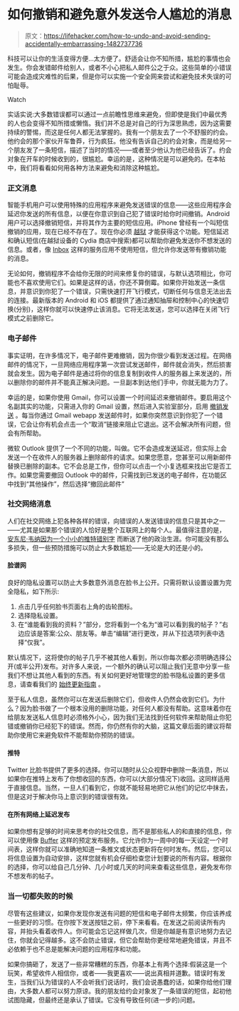 # 如何撤销和避免意外发送令人尴尬的消息

> 原文：<https://lifehacker.com/how-to-undo-and-avoid-sending-accidentally-embarrassing-1482737736>

科技可以让你的生活变得方便...太方便了。舒适会让你不知所措，尴尬的事情也会发生。你会发错邮件给别人，或者不小心把私人邮件公之于众。这些简单的小错误可能会造成灾难性的后果，但是你可以实施一个安全网来尝试和避免技术失误的可怕耻辱。

Watch

实话实说:大多数错误都可以通过一点前瞻性思维来避免，但即使是我们中最优秀的人也会变得不知所措或懒惰。我们并不总是对自己的行为深思熟虑，因为这需要持续的警惕，而这是任何人都无法掌握的。我有一个朋友去了一个不舒服的约会。他约会的那个家伙开车鲁莽，行为疯狂。他没有告诉自己的约会对象，而是给另一个朋友发了一条短信，描述了当时的情况——或者至少他认为他已经告诉了。约会对象在开车的时候收到的，很尴尬。幸运的是，这种情况是可以避免的。在本帖中，我们将看看如何用各种方法来避免和消除这种尴尬。

### 正文消息

智能手机用户可以使用特殊的应用程序来避免发送错误的信息——这些应用程序会延迟你发送的所有信息，以便在你意识到自己犯了错误时给你时间撤销。Android 用户可以选择撤销短信，并将其作为主要的短信应用。iPhone 曾经有一个叫短信撤销的应用，现在已经不存在了。现在你必须 [越狱](https://lifehacker.com/how-to-jailbreak-your-iphone-the-always-up-to-date-gui-5771943) 才能获得这个功能。短信延迟和确认短信(在越狱设备的 Cydia 商店中搜索)都可以帮助你避免发送你不想发送的信息。或者，像 [Inbox](https://itunes.apple.com/us/app/inbox-its-for-you./id687336504?mt=8) 这样的服务应用不使用短信，但允许你发送带有撤销功能的消息。

无论如何，撤销程序不会给你无限的时间来修复你的错误，与默认选项相比，你可能也不喜欢使用它们。如果是这样的话，你还不算倒霉。如果你开始发送一条信息，并意识到你犯了一个错误，只需快速打开飞行模式，切断任何与信息无法出去的连接。最新版本的 Android 和 iOS 都提供了通过通知抽屉和控制中心的快速切换(分别)，这样你就可以快速停止该消息。它将无法发送，您可以选择在关闭飞行模式之前删除它。

### 电子邮件

事实证明，在许多情况下，电子邮件更难撤销，因为你很少看到发送过程。在网络邮件的情况下，一旦网络应用程序第一次尝试发送邮件，邮件就会消失，然后损害就会发生。因为电子邮件是通过将你的信息复制到收件人的服务器上来发送的，所以删除你的邮件并不能真正解决问题。一旦副本到达他们手中，你就无能为力了。

幸运的是，如果你使用 Gmail，你可以设置一个时间延迟来撤销邮件。要启用这个名副其实的功能，只需进入你的 Gmail 设置，然后进入实验室部分，启用 [撤销发送](https://lifehacker.com/undo-send-gives-you-five-seconds-to-stop-a-bum-email-5176054) 。每当你通过 Gmail webapp 发送邮件时，如果你突然意识到你犯了一个错误，它会让你有机会点击一个“取消”链接来阻止它退出。这不会解决所有问题，但会有所帮助。

微软 Outlook 提供了一个不同的功能，叫做。它不会造成发送延迟，但实际上会发送一个在收件人的服务器上删除邮件的请求。如果您愿意，您甚至可以用新邮件替换已删除的副本。它不会总是工作，但你可以点击一个小复选框来找出它是否工作。如果您需要撤回 Outlook 中的邮件，只需找到已发送的电子邮件，在功能区中找到“其他操作”，然后选择“撤回此邮件”

### 社交网络消息

人们在社交网络上犯各种各样的错误，向错误的人发送错误的信息只是其中之一——尤其是如果那个错误的人恰好是整个互联网上的每个人。最值得注意的是， [安东尼·韦纳因为一个小小的推特错别字](http://gawker.com/5806545/did-anthony-weiner-tweet-pic-of-his-weiner) 而断送了他的政治生涯。你可能没有那么多损失，但一些预防措施可以防止大多数尴尬——无论是大的还是小的。

#### 脸谱网

良好的隐私设置可以防止大多数意外消息在脸书上公开。只需将默认设置设置为完全隐私，如下所示:

1.  点击几乎任何脸书页面右上角的齿轮图标。
2.  选择隐私设置。
3.  在“谁能看到我的资料？”部分，您将看到一个名为“谁可以看到我的帖子？”右边应该是答案:公众、朋友等。单击“编辑”进行更改，并从下拉选项列表中选择“仅我”。

默认情况下，这将使你的帖子几乎不被其他人看到，所以你每次都必须明确选择公开(或半公开)发布。对许多人来说，一个额外的确认可以阻止我们无意中分享一些我们不想让其他人看到的东西。有关如何更好地管理您的脸书隐私设置的更多信息，请查看我们的 [始终更新指南](https://lifehacker.com/the-always-up-to-date-guide-to-managing-your-facebook-p-5813990) 。

至于私人信息，虽然你可以在发送后删除它们，但收件人仍然会收到它们。为什么？因为脸书做了一个根本没用的删除功能，对任何人都没有帮助。这意味着你在给朋友发送私人信息时必须格外小心，因为我们无法找到任何软件来帮助阻止你犯错或撤销你已经犯下的错误。然而，你仍然有你的大脑，这篇文章后面的建议将帮助你使用它来避免软件不能帮助你预防的错误。

#### 推特

Twitter 比脸书提供了更多的选择。你可以随时从公众视野中删除一条消息，所以如果你在推特上发布了你想收回的东西，你可以(大部分情况下)收回。这同样适用于直接信息。当然，一旦人们看到它，你就不能轻易地把它从他们的记忆中抹去，但是这对于解决你马上意识到的错误很有效。

#### 在所有网络上延迟发布

如果你想有足够的时间来思考你的社交信息，而不是那些私人的和直接的信息，你可以使用像 [Buffer](http://bufferapp.com) 这样的预定发布服务。它允许你为一周中的每一天设定一个时间表，这样你就可以准确地知道一条推文或状态更新将在何时发布。然后，您可以将信息设置为自动安排，这样您就有机会仔细检查您计划要说的所有内容。根据你的选择，你可以给自己几分钟、几小时或几天的时间来查看这些信息，避免发布你不想发布的帖子。

### 当一切都失败的时候

尽管有这些建议，如果你发现你发送有问题的短信和电子邮件太频繁，你应该养成一些更好的习惯。在你按下发送按钮之前，停下来看看。在发送之前阅读所有内容，并抬头看着收件人。你可能会忘记这样做几次，但是你越是有意识地努力去记住，你就会记得越多。这不会防止错误，但它会帮助你更经常地避免错误，并且不必依赖于也不总是能解决问题的应用程序和功能。

如果你搞砸了，发送了一些非常糟糕的东西，你基本上有两个选择:假装这是一个玩笑，希望收件人相信你，或者——我更喜欢——说出真相并道歉。错误时有发生，当我们认为错误的人不会听我们说话时，我们会说愚蠢的话，如果你给他们理由，大多数人都可以努力原谅。我的朋友给约会对象发了一条错误的短信，起初他试图隐藏，但最终还是承认了错误。它没有导致任何(进一步的)问题。
